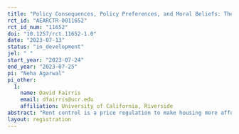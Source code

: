 ```yaml
---
title: "Policy Consequences, Policy Preferences, and Moral Beliefs: The Case of Rent Control"
rct_id: "AEARCTR-0011652"
rct_id_num: "11652"
doi: "10.1257/rct.11652-1.0"
date: "2023-07-13"
status: "in_development"
jel: " "
start_year: "2023-07-24"
end_year: "2023-07-25"
pi: "Neha Agarwal"
pi_other:
  1:
    name: David Fairris
    email: dfairris@ucr.edu
    affiliation: University of California, Riverside
abstract: "Rent control is a price regulation to make housing more affordable for low-income tenants and is especially prominent in expensive cities.  Economic theory and empirical evidence suggest that rent control may lead to undesirable economic outcomes. Most notably, rent control may reduce the quantity supplied of rental housing and beneficiaries of the controlled price may include a significant number of high-income households. Even so, rent control continues to be a popular policy tool among politicians and activists and the public debate is far from settled. We will employ a randomized control trial to ask the following question regarding rent control policy: Does learning about the economic impacts of rent control on the quantity of housing supplied and the distribution of benefits of the policy affect the political commitment of individuals towards the regulation? We will explore the moral reasons why some people support and others oppose rent control as part of public policy and ask if better information on the empirically plausible consequences of rent control influences the extent of political commitment to the policy."
layout: registration
---
```


